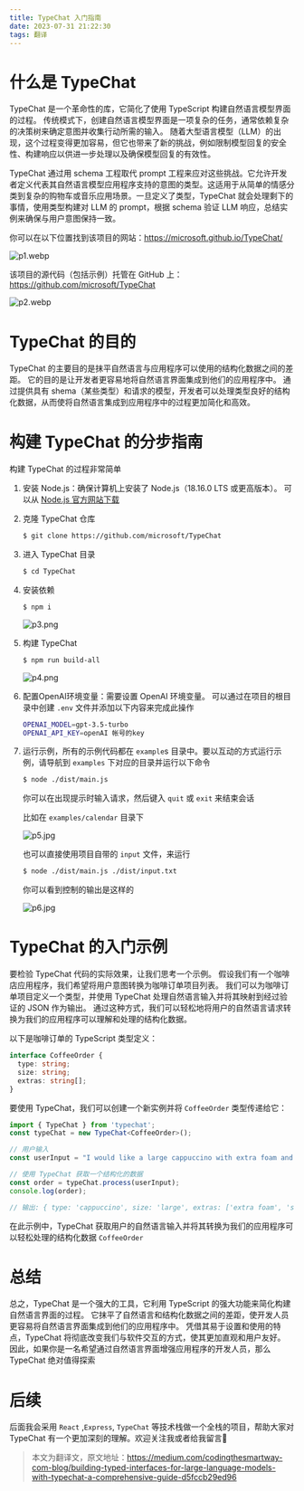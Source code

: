 ```yaml
---
title: TypeChat 入门指南
date: 2023-07-31 21:22:30
tags: 翻译
---
```



# 什么是 TypeChat

TypeChat 是一个革命性的库，它简化了使用 TypeScript 构建自然语言模型界面的过程。 传统模式下，创建自然语言模型界面是一项复杂的任务，通常依赖复杂的决策树来确定意图并收集行动所需的输入。 随着大型语言模型（LLM）的出现，这个过程变得更加容易，但它也带来了新的挑战，例如限制模型回复的安全性、构建响应以供进一步处理以及确保模型回复的有效性。

TypeChat 通过用 schema 工程取代 prompt 工程来应对这些挑战。它允许开发者定义代表其自然语言模型应用程序支持的意图的类型。这适用于从简单的情感分类到复杂的购物车或音乐应用场景。一旦定义了类型，TypeChat 就会处理剩下的事情，使用类型构建对 LLM 的 prompt，根据 schema 验证 LLM 响应，总结实例来确保与用户意图保持一致。

你可以在以下位置找到该项目的网站：<https://microsoft.github.io/TypeChat/>


![p1.webp](https://p1-juejin.byteimg.com/tos-cn-i-k3u1fbpfcp/21cf69d9b066407e85295da8d6596a71~tplv-k3u1fbpfcp-watermark.image?)

该项目的源代码（包括示例）托管在 GitHub 上：<https://github.com/microsoft/TypeChat>


![p2.webp](https://p9-juejin.byteimg.com/tos-cn-i-k3u1fbpfcp/857387debf49460a97a662d7be383660~tplv-k3u1fbpfcp-watermark.image?)

# TypeChat 的目的

TypeChat 的主要目的是抹平自然语言与应用程序可以使用的结构化数据之间的差距。 它的目的是让开发者更容易地将自然语言界面集成到他们的应用程序中。 通过提供具有 shema（某些类型）和请求的模型，开发者可以处理类型良好的结构化数据，从而使将自然语言集成到应用程序中的过程更加简化和高效。

# 构建 TypeChat 的分步指南

构建 TypeChat 的过程非常简单

1.  安装 Node.js：确保计算机上安装了 Node.js（18.16.0 LTS 或更高版本）。 可以从 [Node.js 官方网站下载](https://nodejs.org/en)

1.  克隆 TypeChat 仓库

    ```bash
    $ git clone https://github.com/microsoft/TypeChat
    ```

1.  进入 TypeChat 目录

    ```bash
    $ cd TypeChat
    ```

1.  安装依赖

    ```bash
    $ npm i
    ```

    
    ![p3.png](https://p1-juejin.byteimg.com/tos-cn-i-k3u1fbpfcp/31c96e3e31674444a15ff092e81c5019~tplv-k3u1fbpfcp-watermark.image?)

1.  构建 TypeChat

    ```bash
    $ npm run build-all
    ```

    
    ![p4.png](https://p9-juejin.byteimg.com/tos-cn-i-k3u1fbpfcp/c252b6801b70407da289a3ff3d010a18~tplv-k3u1fbpfcp-watermark.image?)

1.  配置OpenAI环境变量：需要设置 OpenAI 环境变量。 可以通过在项目的根目录中创建 `.env` 文件并添加以下内容来完成此操作

    ```bash
    OPENAI_MODEL=gpt-3.5-turbo
    OPENAI_API_KEY=openAI 帐号的key
    ```

1.  运行示例，所有的示例代码都在 `example`s 目录中。要以互动的方式运行示例，请导航到 `examples` 下对应的目录并运行以下命令

    ```bash
    $ node ./dist/main.js
    ```

    你可以在出现提示时输入请求，然后键入 `quit` 或 `exit` 来结束会话

    比如在 `examples/calendar` 目录下

    
    ![p5.jpg](https://p3-juejin.byteimg.com/tos-cn-i-k3u1fbpfcp/da947f2afb90471fb46d80981858473a~tplv-k3u1fbpfcp-watermark.image?)

    也可以直接使用项目自带的 `input` 文件，来运行

    ```bash
    $ node ./dist/main.js ./dist/input.txt
    ```

    你可以看到控制的输出是这样的

    
    ![p6.jpg](https://p1-juejin.byteimg.com/tos-cn-i-k3u1fbpfcp/a3d0e81af0a941b799483ba8b5776b26~tplv-k3u1fbpfcp-watermark.image?)

# TypeChat 的入门示例

要检验 TypeChat 代码的实际效果，让我们思考一个示例。 假设我们有一个咖啡店应用程序，我们希望将用户意图转换为咖啡订单项目列表。 我们可以为咖啡订单项目定义一个类型，并使用 TypeChat 处理自然语言输入并将其映射到经过验证的 JSON 作为输出。 通过这种方式，我们可以轻松地将用户的自然语言请求转换为我们的应用程序可以理解和处理的结构化数据。

以下是咖啡订单的 TypeScript 类型定义：

```typescript
interface CoffeeOrder {
  type: string;
  size: string;
  extras: string[];
}
```

要使用 TypeChat，我们可以创建一个新实例并将 `CoffeeOrder` 类型传递给它：

```typescript
import { TypeChat } from 'typechat';
const typeChat = new TypeChat<CoffeeOrder>();

// 用户输入
const userInput = "I would like a large cappuccino with extra foam and a shot of vanilla.";

// 使用 TypeChat 获取一个结构化的数据
const order = typeChat.process(userInput);
console.log(order);

// 输出: { type: 'cappuccino', size: 'large', extras: ['extra foam', 'shot of vanilla'] }
```

在此示例中，TypeChat 获取用户的自然语言输入并将其转换为我们的应用程序可以轻松处理的结构化数据 `CoffeeOrder`

# 总结

总之，TypeChat 是一个强大的工具，它利用 TypeScript 的强大功能来简化构建自然语言界面的过程。 它抹平了自然语言和结构化数据之间的差距，使开发人员更容易将自然语言界面集成到他们的应用程序中。 凭借其易于设置和使用的特点，TypeChat 将彻底改变我们与软件交互的方式，使其更加直观和用户友好。 因此，如果你是一名希望通过自然语言界面增强应用程序的开发人员，那么 TypeChat 绝对值得探索

# 后续
后面我会采用 `React` ,`Express`, `TypeChat` 等技术栈做一个全栈的项目，帮助大家对 TypeChat 有一个更加深刻的理解。欢迎关注我或者给我留言🌹

> 本文为翻译文，原文地址：https://medium.com/codingthesmartway-com-blog/building-typed-interfaces-for-large-language-models-with-typechat-a-comprehensive-guide-d5fccb29ed96